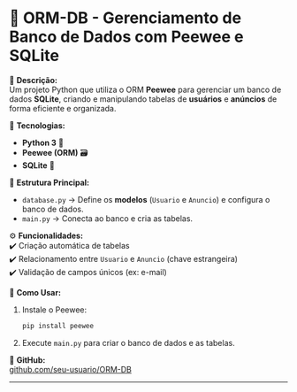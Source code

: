 # 📁 ORM-DB - Gerenciamento de Banco de Dados com Peewee e SQLite   

🚀 **Descrição:**  
Um projeto Python que utiliza o ORM **Peewee** para gerenciar um banco de dados **SQLite**, criando e manipulando tabelas de **usuários** e **anúncios** de forma eficiente e organizada.  

🔧 **Tecnologias:**  
- **Python 3** 🐍  
- **Peewee (ORM)** 🗃️  
- **SQLite** 💾  

📂 **Estrutura Principal:**  
- `database.py` → Define os **modelos** (`Usuario` e `Anuncio`) e configura o banco de dados.  
- `main.py` → Conecta ao banco e cria as tabelas.  

⚙️ **Funcionalidades:**  
✔️ Criação automática de tabelas  
✔️ Relacionamento entre `Usuario` e `Anuncio` (chave estrangeira)  
✔️ Validação de campos únicos (ex: e-mail)  

📌 **Como Usar:**  
1. Instale o Peewee:  
   ```sh
   pip install peewee
   ```  
2. Execute `main.py` para criar o banco de dados e as tabelas.  

🔗 **GitHub:**  
[github.com/seu-usuario/ORM-DB](https://github.com/odiegosilva1/ORM-DB)  

---



